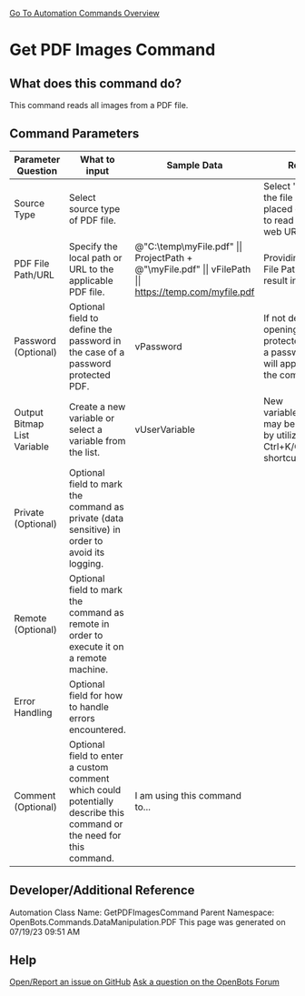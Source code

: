 <!--TITLE: Get PDF Images Command -->
<!-- SUBTITLE: a command in the Data Manipulation Commands\PDF group. -->
[Go To Automation Commands Overview](/automation-commands)


# Get PDF Images Command


## What does this command do?
This command reads all images from a PDF file.


## Command Parameters
| Parameter Question   	| What to input  	|  Sample Data 	| Remarks  	|
| ---                    | ---               | ---           | ---       |
|Source Type|Select source type of PDF file.||Select 'File Path' if the file is locally placed or 'File URL' to read a file from a web URL.|
|PDF File Path/URL|Specify the local path or URL to the applicable PDF file.|@"C:\temp\myFile.pdf" \|\| ProjectPath + @"\myFile.pdf" \|\| vFilePath \|\| https://temp.com/myfile.pdf|Providing an invalid File Path/URL will result in an error.|
|Password (Optional)|Optional field to define the password in the case of a password protected PDF.|vPassword|If not defined when opening a password protected PDF File, a password prompt will appear when the command runs.|
|Output Bitmap List Variable|Create a new variable or select a variable from the list.|vUserVariable|New variables/arguments may be instantiated by utilizing the Ctrl+K/Ctrl+J shortcuts.|
|Private (Optional)|Optional field to mark the command as private (data sensitive) in order to avoid its logging.|||
|Remote (Optional)|Optional field to mark the command as remote in order to execute it on a remote machine.|||
|Error Handling|Optional field for how to handle errors encountered.|||
|Comment (Optional)|Optional field to enter a custom comment which could potentially describe this command or the need for this command.|I am using this command to...||


## Developer/Additional Reference
Automation Class Name: GetPDFImagesCommand
Parent Namespace: OpenBots.Commands.DataManipulation.PDF
This page was generated on 07/19/23 09:51 AM


## Help
[Open/Report an issue on GitHub](https://github.com/OpenBotsAI/OpenBots.Studio/issues/new)
[Ask a question on the OpenBots Forum](https://openbots.ai/forums/)
